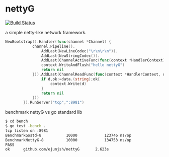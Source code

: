 # nettyG
[![Build Status](https://travis-ci.org/ejunjsh/nettyG.svg?branch=master)](https://travis-ci.org/ejunjsh/nettyG)

a simple netty-like network framework.
````go
NewBootstrap().Handler(func(channel *Channel) {
			channel.Pipeline().
				AddLast(NewLineCodec("\r\n\r\n")).
				AddLast(NewStringCodec()).
				AddLast(ChannelActiveFunc(func(context *HandlerContext) error {
				context.WriteAndFlush("hello nettyG")
				return nil
			})).AddLast(ChannelReadFunc(func(context *HandlerContext, data interface{}) error {
				if d,ok:=data.(string);ok{
					context.Write(d)
				}
				return nil
			}))
		}).RunServer("tcp",":8981")
````

benchmark
nettyG vs go standard lib
````bash
$ cd bench
$ go test -bench .
tcp listen on :8981
BenchmarkGostd-8           10000            123746 ns/op
BenchmarkNettyG-8          10000            134753 ns/op
PASS
ok      github.com/ejunjsh/nettyG       2.623s

````
